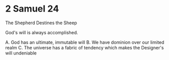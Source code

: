 # 2 Samuel 24

The Shepherd Destines the Sheep

God's will is always accomplished.

A. God has an ultimate, immutable will
B. We have dominion over our limited realm
C. The universe has a fabric of tendency which makes the Designer's will undeniable